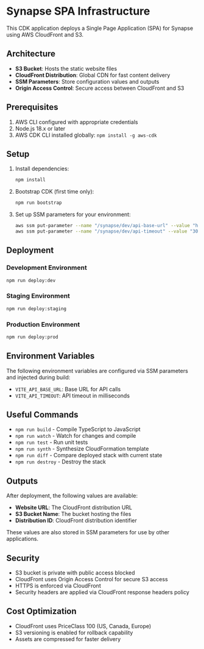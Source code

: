 # Synapse SPA Infrastructure

This CDK application deploys a Single Page Application (SPA) for Synapse using AWS CloudFront and S3.

## Architecture

- **S3 Bucket**: Hosts the static website files
- **CloudFront Distribution**: Global CDN for fast content delivery
- **SSM Parameters**: Store configuration values and outputs
- **Origin Access Control**: Secure access between CloudFront and S3

## Prerequisites

1. AWS CLI configured with appropriate credentials
2. Node.js 18.x or later
3. AWS CDK CLI installed globally: `npm install -g aws-cdk`

## Setup

1. Install dependencies:

   ```bash
   npm install
   ```

2. Bootstrap CDK (first time only):

   ```bash
   npm run bootstrap
   ```

3. Set up SSM parameters for your environment:
   ```bash
   aws ssm put-parameter --name "/synapse/dev/api-base-url" --value "https://api.example.com" --type "String"
   aws ssm put-parameter --name "/synapse/dev/api-timeout" --value "30000" --type "String"
   ```

## Deployment

### Development Environment

```bash
npm run deploy:dev
```

### Staging Environment

```bash
npm run deploy:staging
```

### Production Environment

```bash
npm run deploy:prod
```

## Environment Variables

The following environment variables are configured via SSM parameters and injected during build:

- `VITE_API_BASE_URL`: Base URL for API calls
- `VITE_API_TIMEOUT`: API timeout in milliseconds

## Useful Commands

- `npm run build` - Compile TypeScript to JavaScript
- `npm run watch` - Watch for changes and compile
- `npm run test` - Run unit tests
- `npm run synth` - Synthesize CloudFormation template
- `npm run diff` - Compare deployed stack with current state
- `npm run destroy` - Destroy the stack

## Outputs

After deployment, the following values are available:

- **Website URL**: The CloudFront distribution URL
- **S3 Bucket Name**: The bucket hosting the files
- **Distribution ID**: CloudFront distribution identifier

These values are also stored in SSM parameters for use by other applications.

## Security

- S3 bucket is private with public access blocked
- CloudFront uses Origin Access Control for secure S3 access
- HTTPS is enforced via CloudFront
- Security headers are applied via CloudFront response headers policy

## Cost Optimization

- CloudFront uses PriceClass 100 (US, Canada, Europe)
- S3 versioning is enabled for rollback capability
- Assets are compressed for faster delivery
